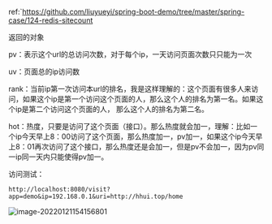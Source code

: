 ref:`https://github.com/liuyueyi/spring-boot-demo/tree/master/spring-case/124-redis-sitecount



返回的对象

pv：表示这个url的总访问次数，对于每个ip，一天访问页面次数只只能为一次



uv：页面总的ip访问数



rank：当前ip第一次访问本url的排名，我是这样理解的：这个页面有很多人来访问，如果这个ip是第一个访问这个页面的人，那么这个人的排名为第一名。如果这个ip是第二个访问这个页面的人， 那么这个人的排名为第二名。



hot：热度，只要是访问了这个页面（接口）。那么热度就会加一，理解：比如一个ip今天早上8：00访问了这个页面，那么热度加一，pv加一，如果这个ip今天早上8：01再次访问了这个接口，那么热度还是会加一，但是pv不会加一，因为pv同一ip同一天内只能使得pv加一。



访问测试：

```
http://localhost:8080/visit?app=demo&ip=192.168.0.1&uri=http://hhui.top/home
```



![image-20220121154156801](C:\Users\pzhang36\AppData\Roaming\Typora\typora-user-images\image-20220121154156801.png)
